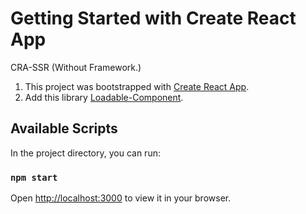 # Getting Started with Create React App

CRA-SSR (Without Framework.)

1. This project was bootstrapped with [Create React App](https://github.com/facebook/create-react-app).
2. Add this library [Loadable-Component](https://loadable-components.com/docs/server-side-rendering/).

## Available Scripts

In the project directory, you can run:

### `npm start`

Open [http://localhost:3000](http://localhost:6066) to view it in your browser.
